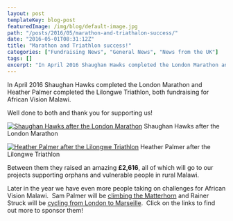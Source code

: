 ```yaml
---
layout: post
templateKey: blog-post
featuredImage: /img/blog/default-image.jpg
path: "/posts/2016/05/marathon-and-triathalon-success/"
date: "2016-05-01T08:31:12Z"
title: "Marathon and Triathlon success!"
categories: ["Fundraising News", "General News", "News from the UK"]
tags: []
excerpt: "In April 2016 Shaughan Hawks completed the London Marathon and Heather Palmer completed the Lilongw..."
---
```


In April 2016 Shaughan Hawks completed the London Marathon and Heather Palmer completed the Lilongwe Triathlon, both fundraising for African Vision Malawi.

Well done to both and thank you for supporting us!

[![Shaughan Hawks after the London Marathon](https://f000.backblazeb2.com/file/avm-wp-uploads/2016/05/Shaughan-Hawks-Marathon-300x200.jpg)](https://f000.backblazeb2.com/file/avm-wp-uploads/2016/05/Shaughan-Hawks-Marathon.jpg) Shaughan Hawks after the London Marathon

[![Heather Palmer after the Lilongwe Triathlon](https://f000.backblazeb2.com/file/avm-wp-uploads/2016/05/Heather-Triathlon.jpg)](https://f000.backblazeb2.com/file/avm-wp-uploads/2016/05/Heather-Triathlon.jpg) Heather Palmer after the Lilongwe Triathlon

Between them they raised an amazing **£2,616**, all of which will go to our projects supporting orphans and vulnerable people in rural Malawi.

Later in the year we have even more people taking on challenges for African Vision Malawi.  Sam Palmer will be [climbing the Matterhorn](https://mydonate.bt.com/fundraisers/africanvisionsummit) and Rainer Struck will be [cycling from London to Marseille](https://mydonate.bt.com/fundraisers/rainerstruckpedaltoempower).  Click on the links to find out more to sponsor them!